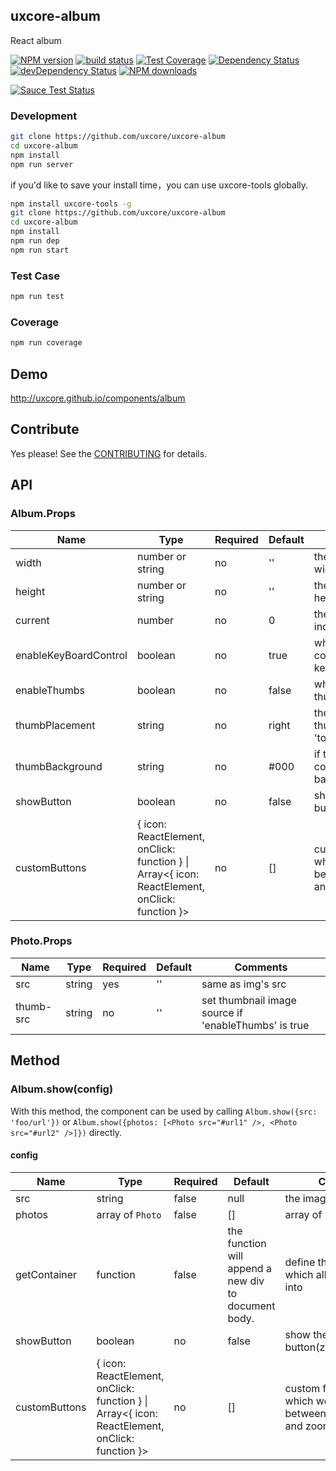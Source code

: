 ## uxcore-album

React album

[![NPM version][npm-image]][npm-url]
[![build status][travis-image]][travis-url]
[![Test Coverage][coveralls-image]][coveralls-url]
[![Dependency Status][dep-image]][dep-url]
[![devDependency Status][devdep-image]][devdep-url] 
[![NPM downloads][downloads-image]][npm-url]

[![Sauce Test Status][sauce-image]][sauce-url]

[npm-image]: http://img.shields.io/npm/v/uxcore-album.svg?style=flat-square
[npm-url]: http://npmjs.org/package/uxcore-album
[travis-image]: https://img.shields.io/travis/uxcore/uxcore-album.svg?style=flat-square
[travis-url]: https://travis-ci.org/uxcore/uxcore-album
[coveralls-image]: https://img.shields.io/coveralls/uxcore/uxcore-album.svg?style=flat-square
[coveralls-url]: https://coveralls.io/r/uxcore/uxcore-album?branch=master
[dep-image]: http://img.shields.io/david/uxcore/uxcore-album.svg?style=flat-square
[dep-url]: https://david-dm.org/uxcore/uxcore-album
[devdep-image]: http://img.shields.io/david/dev/uxcore/uxcore-album.svg?style=flat-square
[devdep-url]: https://david-dm.org/uxcore/uxcore-album#info=devDependencies
[downloads-image]: https://img.shields.io/npm/dm/uxcore-album.svg
[sauce-image]: https://saucelabs.com/browser-matrix/uxcore-album.svg
[sauce-url]: https://saucelabs.com/u/uxcore-album


### Development

```sh
git clone https://github.com/uxcore/uxcore-album
cd uxcore-album
npm install
npm run server
```

if you'd like to save your install time，you can use uxcore-tools globally.

```sh
npm install uxcore-tools -g
git clone https://github.com/uxcore/uxcore-album
cd uxcore-album
npm install
npm run dep
npm run start
```

### Test Case

```sh
npm run test
```

### Coverage

```sh
npm run coverage
```

## Demo

http://uxcore.github.io/components/album

## Contribute

Yes please! See the [CONTRIBUTING](https://github.com/uxcore/uxcore/blob/master/CONTRIBUTING.md) for details.

## API

### Album.Props

| Name | Type | Required | Default | Comments |
|---|---|---|---|---|
| width | number or string | no | '' | the default image cover's width |
| height | number or string | no | '' | the default image cover's height |
| current | number | no | 0 | the current shown photo index  |
| enableKeyBoardControl | boolean | no | true | whether the album can be controlled by the keyboard navigation |
| enableThumbs | boolean | no | false | whether the show thumbnail list|
| thumbPlacement | string | no | right | the placement of thumbnail, you can set 'top'/'right'/'bottom'/'left'/ |
| thumbBackground | string | no | #000 | if the image couldn't cover the gird, give it a background|
| showButton | boolean | no | false | show the function button(zoomIn/zoomOut) |
| customButtons | { icon: ReactElement, onClick: function } \| Array<{ icon: ReactElement, onClick: function }> | no | [] | custom function buttons which would be put between zoomIn button and zoomOut button  |

### Photo.Props

| Name | Type | Required | Default | Comments |
|---|---|---|---|---|
| src | string | yes | '' | same as img's src |
| thumb-src | string | no | '' | set thumbnail image source if 'enableThumbs' is true |

## Method

### Album.show(config)

 With this method, the component can be used by calling `Album.show({src: 'foo/url'})` or `Album.show({photos: [<Photo src="#url1" />, <Photo src="#url2" />]})` directly.

#### config

| Name | Type | Required | Default | Comments |
|---|---|---|---|---|
| src | string | false | null | the image src |
| photos | array of `Photo` | false | [] | array of Photo element |
| getContainer | function | false | the function will append a new div to document body. | define the container which album rendered into |
| showButton | boolean | no | false | show the function button(zoomIn/zoomOut) |
| customButtons | { icon: ReactElement, onClick: function } \| Array<{ icon: ReactElement, onClick: function }> | no | [] | custom function buttons which would be put between zoomIn button and zoomOut button  |
